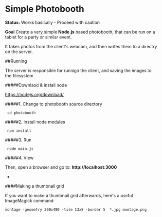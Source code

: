 # Simple Photobooth

**Status:** Works basically - Proceed with caution

**Goal** Create a very simple **Node.js** based photobooth, that can be run on a tablet for a party or similar event.

It takes photos from the client's webcam, and then writes them to a directry on the server.


##Running

The server is responsible for runnign the client, and saving the images to the filesystem.

#####Downlaod & install node

https://nodejs.org/download/

#####1. Change to photobooth source directory

	 cd photobooth

#####2. Install node modules

	 npm install
	 
#####3. Run

	 node main.js
	 
#####4. View
	
Then, open a browser and go to: **http://localhost:3000**


-

####Making a thumbnail grid

If you want to make a thumbnail grid afterwards, here's a useful ImageMagick command:

	montage -geometry 360x480 -tile 13x8 -border 5  *.jpg montage.png

